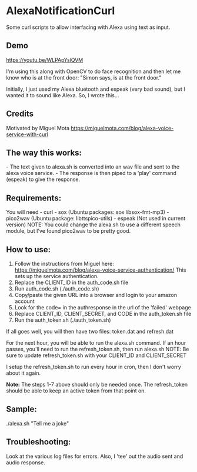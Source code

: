 # AlexaNotificationCurl
Some curl scripts to allow interfacing with Alexa using text as input.

<h2>Demo</h2>
<a href="https://youtu.be/WLPApYslQVM">https://youtu.be/WLPApYslQVM</a>

I'm using this along with OpenCV to do face recognition and then let me know who is at the front door:
"Simon says, <PERSON> is at the front door."

Initially, I just used my Alexa bluetooth and espeak (very bad sound), but I wanted it to sound like Alexa.  So, I wrote this...

<h2>Credits</h2>
Motivated by Miguel Mota
<a href="https://miguelmota.com/blog/alexa-voice-service-with-curl">https://miguelmota.com/blog/alexa-voice-service-with-curl</a>

<h2>The way this works:</h2>
- The text given to alexa.sh is converted into an wav file and sent to the alexa voice service.
- The response is then piped to a 'play' command (espeak) to give the response.

<h2>Requirements:</h2>
You will need
- curl
- sox (Ubuntu packages: sox libsox-fmt-mp3)
- pico2wav (Ubuntu package: libttspico-utils)
- espeak (Not used in current version)
NOTE: You could change the alexa.sh to use a different speech module, but I've found pico2wav to be pretty good.

<h2>How to use:</h2>

1. Follow the instructions from Miguel here:
<a href="https://miguelmota.com/blog/alexa-voice-service-authentication">https://miguelmota.com/blog/alexa-voice-service-authentication/</a>
This sets up the service authentication.
2. Replace the CLIENT_ID in the auth_code.sh file
3. Run auth_code.sh (./auth_code.sh)
4. Copy/paste the given URL into a browser and login to your amazon account
5. Look for the code= in the authresponse in the url of the 'failed' webpage
6. Replace CLIENT_ID, CLIENT_SECRET, and CODE in the auth_token.sh file
7. Run the auth_token.sh (./auth_token.sh)

If all goes well, you will then have two files: token.dat and refresh.dat

For the next hour, you will be able to run the alexa.sh command.  If an hour passes, you'll need to run the refresh_token.sh, then run alexa.sh
NOTE: Be sure to update refresh_token.sh with your CLIENT_ID and CLIENT_SECRET

I setup the refresh_token.sh to run every hour in cron, then I don't worry about it again.

<b>Note:</b> The steps 1-7 above should only be needed once.  The refresh_token should be able to keep an active token from that point on.

<h2>Sample:</h2>
./alexa.sh "Tell me a joke"

<h2>Troubleshooting:</h2>
Look at the various log files for errors.  Also, I 'tee' out the audio sent and audio response.
